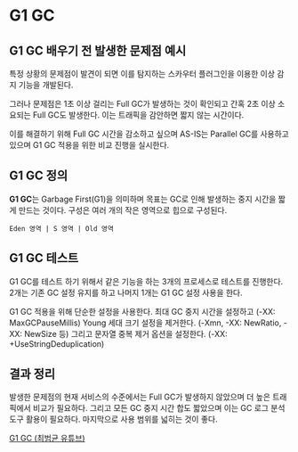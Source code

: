 # G1 GC

## G1 GC 배우기 전 발생한 문제점 예시
특정 상황의 문제점이 발견이 되면 이를 탐지하는 스카우터 플러그인을 이용한 이상 감지 기능을 개발된다.   

그러나 문제점은 1초 이상 걸리는 Full GC가 발생하는 것이 확인되고 간혹 2초 이상 소요되는 Full GC도 발생한다. 이는 트래픽을 감안하면 짧지 않는 시간이다.   

이를 해결하기 위해 Full GC 시간을 감소하고 싶으며 AS-IS는 Parallel GC를 사용하고 있으며 G1 GC 적용을 위한 비교 진행을 실시한다.   

## G1 GC 정의
<b>G1 GC</b>는 Garbage First(G1)을 의미하며 목표는 GC로 인해 발생하는 중지 시간을 짧게 만드는 것이다. 구성은 여러 개의 작은 영역으로 힙으로 구성된다.   

```
Eden 영역 | S 영역 | Old 영역
```

## G1 GC 테스트
G1 GC를 테스트 하기 위해서 같은 기능을 하는 3개의 프로세스로 테스트를 진행한다. 2개는 기존 GC 설정 유지를 하고 나머지 1개는 G1 GC 설정 사용을 한다.   

G1 GC 적용을 위해 단순한 설정을 사용한다. 최대 GC 중지 시간을 설정하고 (-XX: MaxGCPauseMillis) Young 세대 크기 설정을 제거한다. (-Xmn, -XX: NewRatio, -XX: NewSize 등) 그리고 문자열 중복 제거 옵션을 설정한다. (-XX: +UseStringDeduplication)   

## 결과 정리
발생한 문제점의 현재 서비스의 수준에서는 Full GC가 발생하지 않았으며 더 높은 트래픽에서 비교가 필요하다. 그리고 모든 GC 중지 시간 합도 짧았으며 이는 GC 로그 분석 도구 활용이 필요하다. 마지막으로 사용 범위를 넓히는 것이 좋다.

[G1 GC (최범균 유튜브)](https://www.youtube.com/watch?v=H4yuuYXK8_o)